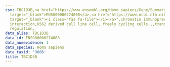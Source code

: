 ```yaml
---
csv: TBC1D3B,<a href="https://www.ensembl.org/Homo_sapiens/Gene/Summary?db=core;g=ENSG00000274808"
  target="_blank">ENSG00000274808</a>,<a href="https://www.ncbi.nlm.nih.gov/pubmed/23959860"
  target="_blank"><i class="fas fa-file"></i></a>",chromatin immunoprecipitation assay,direct
  interaction,K562 derived cell line cell, freely cycling cells,,,transcriptional
  regulation,
data_alias: TBC1D3B
data_id: ENSG00000274808
data_numevidence: 1
data_species: Homo sapiens
data_taxid: '9606'
title: TBC1D3B
---
```

